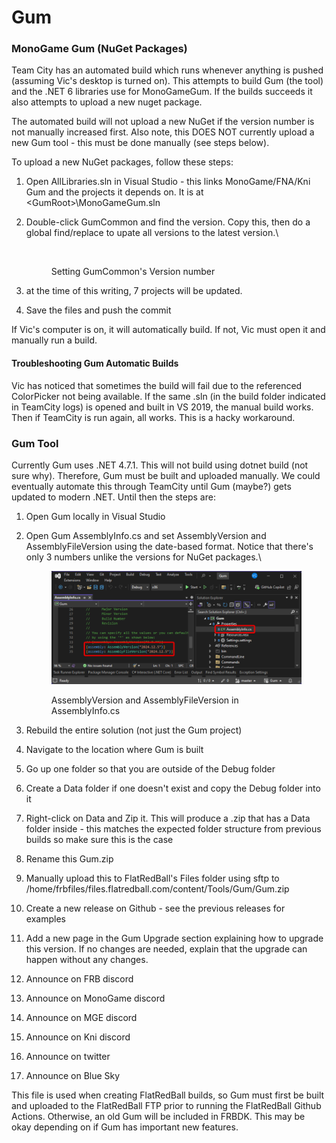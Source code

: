 # Gum

### MonoGame Gum (NuGet Packages)

Team City has an automated build which runs whenever anything is pushed (assuming Vic's desktop is turned on). This attempts to build Gum (the tool) and the .NET 6 libraries use for MonoGameGum. If the builds succeeds it also attempts to upload a new nuget package.&#x20;

The automated build will not upload a new NuGet if the version number is not manually increased first. Also note, this DOES NOT currently upload a new Gum tool - this must be done manually (see steps below).

To upload a new NuGet packages, follow these steps:

1. Open AllLibraries.sln in Visual Studio - this links MonoGame/FNA/Kni Gum and the projects it depends on. It is at \<GumRoot>\MonoGameGum.sln
2.  Double-click GumCommon and find the version. Copy this, then do a global find/replace to upate all versions to the latest version.\


    <figure><img src="../../.gitbook/assets/image (83).png" alt=""><figcaption><p>Setting GumCommon's Version number</p></figcaption></figure>
3. at the time of this writing, 7 projects will be updated.&#x20;
4. Save the files and push the commit

If Vic's computer is on, it will automatically build. If not, Vic must open it and manually run a build.

#### Troubleshooting Gum Automatic Builds

Vic has noticed that sometimes the build will fail due to the referenced ColorPicker not being available. If the same .sln (in the build folder indicated in TeamCity logs) is opened and built in VS 2019, the manual build works. Then if TeamCity is run again, all works. This is a hacky workaround.

### Gum Tool

Currently Gum uses .NET 4.7.1. This will not build using dotnet build (not sure why). Therefore, Gum must be built and uploaded manually. We could eventually automate this through TeamCity until Gum (maybe?) gets updated to modern .NET. Until then the steps are:

1. Open Gum locally in Visual Studio
2.  Open Gum AssemblyInfo.cs and set AssemblyVersion and AssemblyFileVersion using the date-based format. Notice that there's only 3 numbers unlike the versions for NuGet packages.\


    <figure><img src="../../.gitbook/assets/23_07 47 02.png" alt=""><figcaption><p>AssemblyVersion and AssemblyFileVersion in AssemblyInfo.cs</p></figcaption></figure>
3. Rebuild the entire solution (not just the Gum project)
4. Navigate to the location where Gum is built
5. Go up one folder so that you are outside of the Debug folder
6. Create a Data folder if one doesn't exist and copy the Debug folder into it
7. Right-click on Data and Zip it. This will produce a .zip that has a Data folder inside - this matches the expected folder structure from previous builds so make sure this is the case
8. Rename this Gum.zip
9. Manually upload this to FlatRedBall's Files folder using sftp to /home/frbfiles/files.flatredball.com/content/Tools/Gum/Gum.zip
10. Create a new release on Github - see the previous releases for examples
11. Add a new page in the Gum Upgrade section explaining how to upgrade this version. If no changes are needed, explain that the upgrade can happen without any changes.&#x20;
12. Announce on FRB discord
13. Announce on MonoGame discord
14. Announce on MGE discord
15. Announce on Kni discord
16. Announce on twitter
17. Announce on Blue Sky

This file is used when creating FlatRedBall builds, so Gum must first be built and uploaded to the FlatRedBall FTP prior to running the FlatRedBall Github Actions. Otherwise, an old Gum will be included in FRBDK. This may be okay depending on if Gum has important new features.
